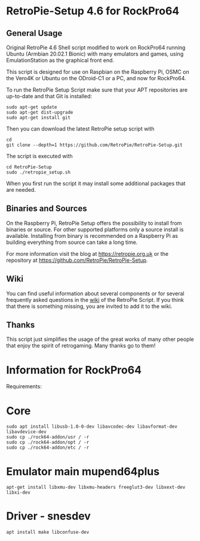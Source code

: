 RetroPie-Setup 4.6 for RockPro64
==============

General Usage
-------------

Original RetroPie 4.6 Shell script modified to work on RockPro64 running Ubuntu (Armbian 20.02.1 Bionic) with many emulators and games, using EmulationStation as the graphical front end.

This script is designed for use on Raspbian on the Raspberry Pi, OSMC on the Vero4K or Ubuntu on the ODroid-C1 or a PC, and now for RockPro64.

To run the RetroPie Setup Script make sure that your APT repositories are up-to-date and that Git is installed:

```shell
sudo apt-get update
sudo apt-get dist-upgrade
sudo apt-get install git
```

Then you can download the latest RetroPie setup script with

```shell
cd
git clone --depth=1 https://github.com/RetroPie/RetroPie-Setup.git
```

The script is executed with 

```shell
cd RetroPie-Setup
sudo ./retropie_setup.sh
```

When you first run the script it may install some additional packages that are needed.

Binaries and Sources
--------------------

On the Raspberry Pi, RetroPie Setup offers the possibility to install from binaries or source. For other supported platforms only a source install is available. Installing from binary is recommended on a Raspberry Pi as building everything from source can take a long time.

For more information visit the blog at https://retropie.org.uk or the repository at https://github.com/RetroPie/RetroPie-Setup.

Wiki
----

You can find useful information about several components or for several frequently asked questions in the [wiki](https://github.com/RetroPie/RetroPie-Setup/wiki) of the RetroPie Script. If you think that there is something missing, you are invited to add it to the wiki.


Thanks
------

This script just simplifies the usage of the great works of many other people that enjoy the spirit of retrogaming. Many thanks go to them!

# Information for RockPro64

Requirements:

# Core
```shell
sudo apt install libusb-1.0-0-dev libavcodec-dev libavformat-dev libavdevice-dev
sudo cp ./rock64-addon/usr / -r
sudo cp ./rock64-addon/opt / -r
sudo cp ./rock64-addon/etc / -r
```

# Emulator main  mupend64plus
```shell
apt-get install libxmu-dev libxmu-headers freeglut3-dev libxext-dev libxi-dev
```

# Driver - snesdev
```shell
apt install make libconfuse-dev
```

